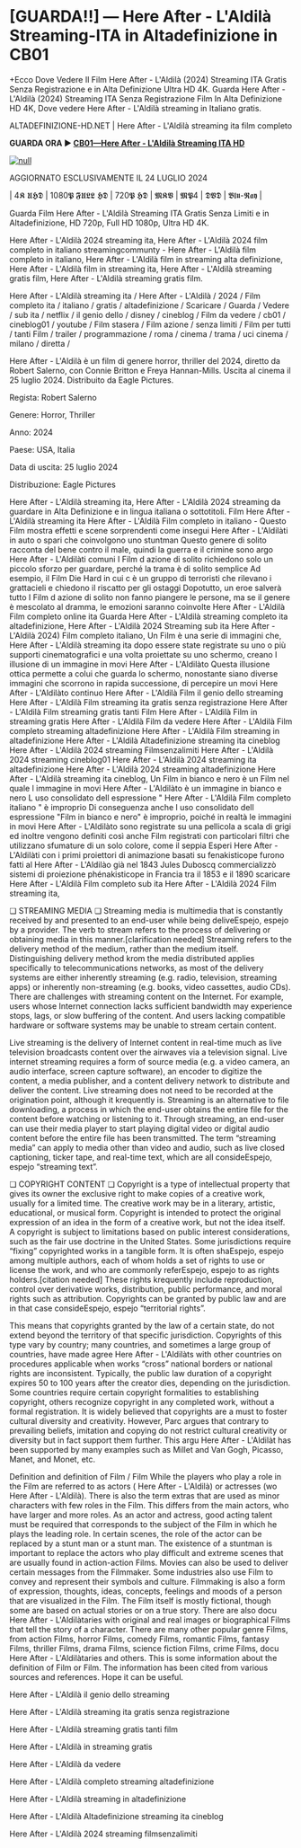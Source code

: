 # [GUARDA!!] — Here After - L'Aldilà Streaming-ITA in Altadefinizione in CB01

+Ecco Dove Vedere Il Film Here After - L'Aldilà (2024) Streaming ITA Gratis Senza Registrazione e in Alta Definizione Ultra HD 4K.
Guarda Here After - L'Aldilà (2024) Streaming ITA Senza Registrazione Film In Alta Definizione HD 4K, Dove vedere Here After - L'Aldilà streaming in Italiano gratis.

ALTADEFINIZIONE-HD.NET | Here After - L'Aldilà streaming ita film completo

**GUARDA ORA ▶️ [CB01—Here After - L'Aldilà Streaming ITA HD](https://t.co/ze4QchSTgw)**

[![null](https://static.wixstatic.com/media/855a25_043b5abeb4ae4d35ac003198e7fe56ed~mv2.gif)](https://t.co/ze4QchSTgw)

AGGIORNATO ESCLUSIVAMENTE IL 24 LUGLIO 2024

| 4𝕶 𝖀𝕳𝕯 | 1080𝕻 𝕱𝖀𝕷𝕷 𝕳𝕯 | 720𝕻 𝕳𝕯 | 𝕸𝕶𝖁 | 𝕸𝕻4 | 𝕯𝖁𝕯 | 𝕭𝖑𝖚-𝕽𝖆𝖞 |

Guarda Film Here After - L'Aldilà Streaming ITA Gratis Senza Limiti e in Altadefinizione, HD 720p, Full HD 1080p, Ultra HD 4K.

Here After - L'Aldilà 2024 streaming ita, Here After - L'Aldilà 2024 film completo in italiano streamingcommunty - Here After - L'Aldilà film completo in italiano, Here After - L'Aldilà film in streaming alta definizione, Here After - L'Aldilà film in streaming ita, Here After - L'Aldilà streaming gratis film, Here After - L'Aldilà streaming gratis film.

Here After - L'Aldilà streaming ita / Here After - L'Aldilà / 2024 / Film completo ita / italiano / gratis / altadefinizione / Scaricare / Guarda / Vedere / sub ita / netflix / il genio dello / disney / cineblog / Film da vedere / cb01 / cineblog01 / youtube / Film stasera / Film azione / senza limiti / Film per tutti / tanti Film / trailer / programmazione / roma / cinema / trama / uci cinema / milano / diretta /

Here After - L'Aldilà è un film di genere horror, thriller del 2024, diretto da Robert Salerno, con Connie Britton e Freya Hannan-Mills. Uscita al cinema il 25 luglio 2024. Distribuito da Eagle Pictures.


Regista: Robert Salerno


Genere: Horror, Thriller


Anno: 2024


Paese: USA, Italia


Data di uscita: 25 luglio 2024


Distribuzione: Eagle Pictures


Here After - L'Aldilà streaming ita, Here After - L'Aldilà 2024 streaming da guardare in Alta Definizione e in lingua italiana o sottotitoli. Film Here After - L'Aldilà streaming ita Here After - L'Aldilà Film completo in italiano - Questo Film mostra effetti e scene sorprendenti come insegui Here After - L'Aldilàti in auto o spari che coinvolgono uno stuntman Questo genere di solito racconta del bene contro il male, quindi la guerra e il crimine sono argo Here After - L'Aldilàti comuni I Film d azione di solito richiedono solo un piccolo sforzo per guardare, perché la trama è di solito semplice Ad esempio, il Film Die Hard in cui c è un gruppo di terroristi che rilevano i grattacieli e chiedono il riscatto per gli ostaggi Dopotutto, un eroe salverà tutto I Film d azione di solito non fanno piangere le persone, ma se il genere è mescolato al dramma, le emozioni saranno coinvolte Here After - L'Aldilà Film completo online ita Guarda Here After - L'Aldilà streaming completo ita altadefinizione, Here After - L'Aldilà 2024 Streaming sub ita Here After - L'Aldilà 2024) Film completo italiano, Un Film è una serie di immagini che, Here After - L'Aldilà streaming ita dopo essere state registrate su uno o più supporti cinematografici e una volta proiettate su uno schermo, creano l illusione di un immagine in movi Here After - L'Aldilàto Questa illusione ottica permette a colui che guarda lo schermo, nonostante siano diverse immagini che scorrono in rapida successione, di percepire un movi Here After - L'Aldilàto continuo Here After - L'Aldilà Film il genio dello streaming Here After - L'Aldilà Film streaming ita gratis senza registrazione Here After - L'Aldilà Film streaming gratis tanti Film Here After - L'Aldilà Film in streaming gratis Here After - L'Aldilà Film da vedere Here After - L'Aldilà Film completo streaming altadefinizione Here After - L'Aldilà Film streaming in altadefinizione Here After - L'Aldilà Altadefinizione streaming ita cineblog Here After - L'Aldilà 2024 streaming Filmsenzalimiti Here After - L'Aldilà 2024 streaming cineblog01 Here After - L'Aldilà 2024 streaming ita altadefinizione Here After - L'Aldilà 2024 streaming altadefinizione Here After - L'Aldilà streaming ita cineblog, Un Film in bianco e nero è un Film nel quale l immagine in movi Here After - L'Aldilàto è un immagine in bianco e nero L uso consolidato dell espressione " Here After - L'Aldilà Film completo italiano " è improprio Di conseguenza anche l uso consolidato dell espressione "Film in bianco e nero" è improprio, poiché in realtà le immagini in movi Here After - L'Aldilàto sono registrate su una pellicola a scala di grigi ed inoltre vengono definiti così anche Film registrati con particolari filtri che utilizzano sfumature di un solo colore, come il seppia Esperi Here After - L'Aldilàti con i primi proiettori di animazione basati su fenakisticope furono fatti al Here After - L'Aldilào già nel 1843 Jules Duboscq commercializzò sistemi di proiezione phénakisticope in Francia tra il 1853 e il 1890 scaricare Here After - L'Aldilà Film completo sub ita Here After - L'Aldilà 2024 Film streaming ita,

❏ STREAMING MEDIA ❏ Streaming media is multimedia that is constantly received by and presented to an end-user while being deliveEspejo, espejo by a provider. The verb to stream refers to the process of delivering or obtaining media in this manner.[clarification needed] Streaming refers to the delivery method of the medium, rather than the medium itself. Distinguishing delivery method krom the media distributed applies specifically to telecommunications networks, as most of the delivery systems are either inherently streaming (e.g. radio, television, streaming apps) or inherently non-streaming (e.g. books, video cassettes, audio CDs). There are challenges with streaming content on the Internet. For example, users whose Internet connection lacks sufficient bandwidth may experience stops, lags, or slow buffering of the content. And users lacking compatible hardware or software systems may be unable to stream certain content.

Live streaming is the delivery of Internet content in real-time much as live television broadcasts content over the airwaves via a television signal. Live internet streaming requires a form of source media (e.g. a video camera, an audio interface, screen capture software), an encoder to digitize the content, a media publisher, and a content delivery network to distribute and deliver the content. Live streaming does not need to be recorded at the origination point, although it krequently is. Streaming is an alternative to file downloading, a process in which the end-user obtains the entire file for the content before watching or listening to it. Through streaming, an end-user can use their media player to start playing digital video or digital audio content before the entire file has been transmitted. The term “streaming media” can apply to media other than video and audio, such as live closed captioning, ticker tape, and real-time text, which are all consideEspejo, espejo “streaming text”.

❏ COPYRIGHT CONTENT ❏ Copyright is a type of intellectual property that gives its owner the exclusive right to make copies of a creative work, usually for a limited time. The creative work may be in a literary, artistic, educational, or musical form. Copyright is intended to protect the original expression of an idea in the form of a creative work, but not the idea itself. A copyright is subject to limitations based on public interest considerations, such as the fair use doctrine in the United States. Some jurisdictions require “fixing” copyrighted works in a tangible form. It is often shaEspejo, espejo among multiple authors, each of whom holds a set of rights to use or license the work, and who are commonly referEspejo, espejo to as rights holders.[citation needed] These rights krequently include reproduction, control over derivative works, distribution, public performance, and moral rights such as attribution. Copyrights can be granted by public law and are in that case consideEspejo, espejo “territorial rights”.

This means that copyrights granted by the law of a certain state, do not extend beyond the territory of that specific jurisdiction. Copyrights of this type vary by country; many countries, and sometimes a large group of countries, have made agree Here After - L'Aldilàts with other countries on procedures applicable when works “cross” national borders or national rights are inconsistent. Typically, the public law duration of a copyright expires 50 to 100 years after the creator dies, depending on the jurisdiction. Some countries require certain copyright formalities to establishing copyright, others recognize copyright in any completed work, without a formal registration. It is widely believed that copyrights are a must to foster cultural diversity and creativity. However, Parc argues that contrary to prevailing beliefs, imitation and copying do not restrict cultural creativity or diversity but in fact support them further. This argu Here After - L'Aldilàt has been supported by many examples such as Millet and Van Gogh, Picasso, Manet, and Monet, etc.

Definition and definition of Film / Film While the players who play a role in the Film are referred to as actors ( Here After - L'Aldilà) or actresses (wo Here After - L'Aldilà). There is also the term extras that are used as minor characters with few roles in the Film. This differs from the main actors, who have larger and more roles. As an actor and actress, good acting talent must be required that corresponds to the subject of the Film in which he plays the leading role. In certain scenes, the role of the actor can be replaced by a stunt man or a stunt man. The existence of a stuntman is important to replace the actors who play difficult and extreme scenes that are usually found in action-action Films. Movies can also be used to deliver certain messages from the Filmmaker. Some industries also use Film to convey and represent their symbols and culture. Filmmaking is also a form of expression, thoughts, ideas, concepts, feelings and moods of a person that are visualized in the Film. The Film itself is mostly fictional, though some are based on actual stories or on a true story. There are also docu Here After - L'Aldilàtaries with original and real images or biographical Films that tell the story of a character. There are many other popular genre Films, from action Films, horror Films, comedy Films, romantic Films, fantasy Films, thriller Films, drama Films, science fiction Films, crime Films, docu Here After - L'Aldilàtaries and others. This is some information about the definition of Film or Film. The information has been cited from various sources and references. Hope it can be useful.

Here After - L'Aldilà il genio dello streaming

Here After - L'Aldilà streaming ita gratis senza registrazione

Here After - L'Aldilà streaming gratis tanti film

Here After - L'Aldilà in streaming gratis

Here After - L'Aldilà da vedere

Here After - L'Aldilà completo streaming altadefinizione

Here After - L'Aldilà streaming in altadefinizione

Here After - L'Aldilà Altadefinizione streaming ita cineblog

Here After - L'Aldilà 2024 streaming filmsenzalimiti
